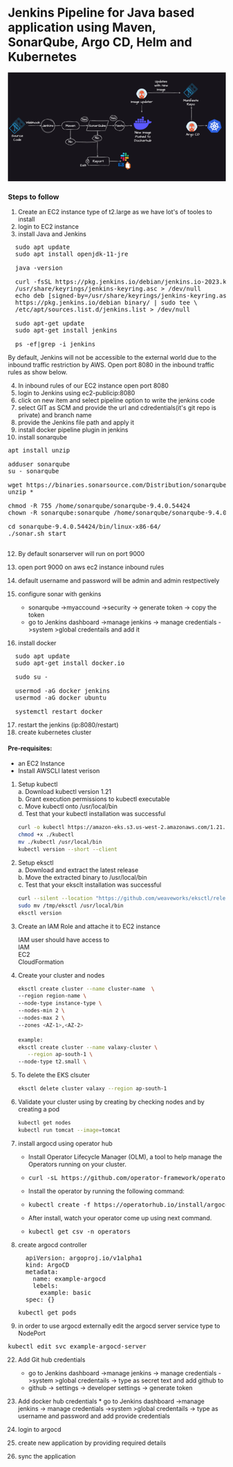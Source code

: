 #  Jenkins Pipeline for Java based application using Maven, SonarQube, Argo CD, Helm and Kubernetes

![cicd overview](https://github.com/rajeswarithota1715/CICD/blob/0392a9ee300b1f1e5d6d9283ba64bf840a1fe90d/Jdenkins%20cicd.png)
 
###  Steps to follow

1.  Create an EC2 instance type of t2.large as we have lot's of tooles to install
2.  login to EC2 instance
3.  install Java and Jenkins

<pre>
  sudo apt update
  sudo apt install openjdk-11-jre
  
  java -version
  
  curl -fsSL https://pkg.jenkins.io/debian/jenkins.io-2023.key | sudo tee \
  /usr/share/keyrings/jenkins-keyring.asc > /dev/null
  echo deb [signed-by=/usr/share/keyrings/jenkins-keyring.asc] \
  https://pkg.jenkins.io/debian binary/ | sudo tee \
  /etc/apt/sources.list.d/jenkins.list > /dev/null
  
  sudo apt-get update
  sudo apt-get install jenkins

  ps -ef|grep -i jenkins
</pre>

 By default, Jenkins will not be accessible to the external world due to the inbound traffic restriction by AWS. Open port 8080 in the inbound traffic rules as show below.
 
4. In inbound rules of our EC2 instance open port 8080
5. login to Jenkins using ec2-publicip:8080
6. click on new item and select pipeline option to write the jenkins code
7. select GIT as SCM and provide the url and cdredentials(it's git repo is private) and branch name 
8. provide the Jenkins file path and apply it
9. install docker pipeline plugin in jenkins
11.  install sonarqube

<pre>
apt install unzip
  
adduser sonarqube
su - sonarqube
  
wget https://binaries.sonarsource.com/Distribution/sonarqube/sonarqube-9.4.0.54424.zip
unzip *
  
chmod -R 755 /home/sonarqube/sonarqube-9.4.0.54424
chown -R sonarqube:sonarqube /home/sonarqube/sonarqube-9.4.0.54424
  
cd sonarqube-9.4.0.54424/bin/linux-x86-64/
./sonar.sh start
  
</pre>

12.  By default sonarserver will run on port 9000
13.  open port 9000 on aws ec2 instance inbound rules
14.  default username and password will be admin and admin restpectively 
15.  configure sonar with genkins
     * sonarqube ->myaccound ->security -> generate token -> copy the token
     * go to Jenkins dashboard ->manage jenkins -> manage credentials ->system >global credentails and add it
   
16.  install docker

<pre>
  sudo apt update
  sudo apt-get install docker.io
  
  sudo su -
  
  usermod -aG docker jenkins
  usermod -aG docker ubuntu
  
  systemctl restart docker
</pre>

17.  restart the jenkins (ip:8080/restart)
18.  create kubernetes cluster


#### Pre-requisites: 
  - an EC2 Instance 
  - Install AWSCLI latest verison 

1. Setup kubectl   
   a. Download kubectl version 1.21  
   b. Grant execution permissions to kubectl executable   
   c. Move kubectl onto /usr/local/bin   
   d. Test that your kubectl installation was successful    

   ```sh 
   curl -o kubectl https://amazon-eks.s3.us-west-2.amazonaws.com/1.21.2/2021-07-05/bin/linux/amd64/kubectl
   chmod +x ./kubectl
   mv ./kubectl /usr/local/bin 
   kubectl version --short --client
   ```
2. Setup eksctl   
   a. Download and extract the latest release   
   b. Move the extracted binary to /usr/local/bin   
   c. Test that your eksclt installation was successful   

   ```sh
   curl --silent --location "https://github.com/weaveworks/eksctl/releases/latest/download/eksctl_$(uname -s)_amd64.tar.gz" | tar xz -C /tmp
   sudo mv /tmp/eksctl /usr/local/bin
   eksctl version
   ```
  
3. Create an IAM Role and attache it to EC2 instance    
   
   IAM user should have access to   
   IAM   
   EC2   
   CloudFormation  
   
4. Create your cluster and nodes 
   ```sh
   eksctl create cluster --name cluster-name  \
   --region region-name \
   --node-type instance-type \
   --nodes-min 2 \
   --nodes-max 2 \ 
   --zones <AZ-1>,<AZ-2>
   
   example:
   eksctl create cluster --name valaxy-cluster \
      --region ap-south-1 \
   --node-type t2.small \
    ```

5. To delete the EKS clsuter 
   ```sh 
   eksctl delete cluster valaxy --region ap-south-1
   ```
   
6. Validate your cluster using by creating by checking nodes and by creating a pod 
   ```sh 
   kubectl get nodes
   kubectl run tomcat --image=tomcat 
   ```

19.  install argocd using operator hub
      * Install Operator Lifecycle Manager (OLM), a tool to help manage the Operators running on your cluster.
      * <pre>curl -sL https://github.com/operator-framework/operator-lifecycle-manager/releases/download/v0.27.0/install.sh | bash -s v0.27.0</pre>
      *  Install the operator by running the following command:
      *  <pre>kubectl create -f https://operatorhub.io/install/argocd-operator.yaml</pre>
      *  After install, watch your operator come up using next command.
      *  <pre>kubectl get csv -n operators</pre>

20. create argocd controller
    <pre>
      apiVersion: argoproj.io/v1alpha1
      kind: ArgoCD
      metadata:
        name: example-argocd
        lebels:
          example: basic
      spec: {}
    </pre>
    <pre>kubectl get pods</pre>
21.  in order to use argocd externally edit the argocd server service type to NodePort

<pre>kubectl edit svc example-argocd-server</pre>

22. Add Git hub credentials
    * go to Jenkins dashboard ->manage jenkins -> manage credentials ->system >global credentails -> type as secret text and add github to
    * github -> settings -> developer settings -> generate token
   
23.  Add docker hub credentials
    * go to Jenkins dashboard ->manage jenkins -> manage credentials ->system >global credentails -> type as username and password and add provide credentials

24.  login to argocd
25.  create new application by providing required details
26.  sync the application
     
  
